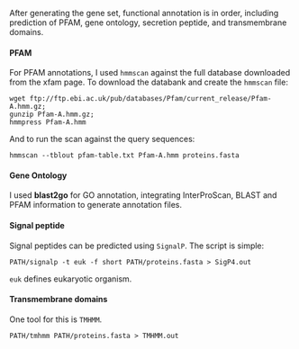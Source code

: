 After generating the gene set, functional annotation is in order, including prediction of PFAM, gene ontology, secretion peptide, and transmembrane domains. 

#### PFAM

For PFAM annotations, I used `hmmscan` against the full database downloaded from the xfam page. To download the databank and create the `hmmscan` file:
```ShellSession
wget ftp://ftp.ebi.ac.uk/pub/databases/Pfam/current_release/Pfam-A.hmm.gz;
gunzip Pfam-A.hmm.gz;
hmmpress Pfam-A.hmm
```
And to run the scan against the query sequences:
```ShellSession
hmmscan --tblout pfam-table.txt Pfam-A.hmm proteins.fasta
```

#### Gene Ontology

I used **blast2go** for GO annotation, integrating InterProScan, BLAST and PFAM information to generate annotation files. 

#### Signal peptide

Signal peptides can be predicted using `SignalP`. The script is simple:
```ShellSession
PATH/signalp -t euk -f short PATH/proteins.fasta > SigP4.out
```

`euk` defines eukaryotic organism. 

#### Transmembrane domains

One tool for this is `TMHMM`. 
```ShellSession
PATH/tmhmm PATH/proteins.fasta > TMHMM.out
```
